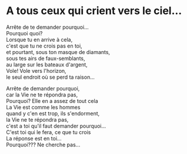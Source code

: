 # A tous ceux qui crient vers le ciel…  
  
Arrête de te demander pourquoi...  
Pourquoi quoi?   
Lorsque tu en arrive à cela,   
c'est que tu ne crois pas en toi,  
et pourtant, sous ton masque de diamants,  
sous tes airs de faux-semblants,  
au large sur les bateaux d'argent,  
Vole! Vole vers l'horizon,  
le seul endroit où se perd ta raison...  
  
Arrête de demander pourquoi,   
car la Vie ne te répondra pas,  
Pourquoi? Elle en a assez de tout cela  
La Vie est comme les hommes  
quand y c'en est trop, ils s'endorment,  
la Vie ne te répondra pas,   
c'est a toi qu'il faut demander pourquoi...  
C'est toi qui le fera, ce que tu crois  
La réponse est en toi...  
Pourquoi??? Ne cherche pas...